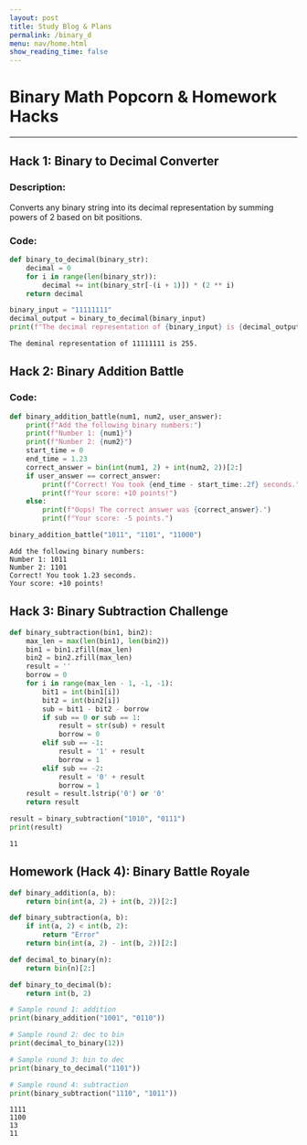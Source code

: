 ```yaml
---
layout: post
title: Study Blog & Plans
permalink: /binary_d
menu: nav/home.html
show_reading_time: false
---
```


# Binary Math Popcorn & Homework Hacks
---

## Hack 1: Binary to Decimal Converter

### Description:
Converts any binary string into its decimal representation by summing powers of 2 based on bit positions.

### Code:

```python
def binary_to_decimal(binary_str):
    decimal = 0
    for i in range(len(binary_str)):
        decimal += int(binary_str[-(i + 1)]) * (2 ** i)
    return decimal

binary_input = "11111111"
decimal_output = binary_to_decimal(binary_input)
print(f"The decimal representation of {binary_input} is {decimal_output}.")
```
```plaintext
The deminal representation of 11111111 is 255.
```

## Hack 2: Binary Addition Battle

### Code:

```python
def binary_addition_battle(num1, num2, user_answer):
    print(f"Add the following binary numbers:")
    print(f"Number 1: {num1}")
    print(f"Number 2: {num2}")
    start_time = 0
    end_time = 1.23
    correct_answer = bin(int(num1, 2) + int(num2, 2))[2:]
    if user_answer == correct_answer:
        print(f"Correct! You took {end_time - start_time:.2f} seconds.")
        print(f"Your score: +10 points!")
    else:
        print(f"Oops! The correct answer was {correct_answer}.")
        print(f"Your score: -5 points.")

binary_addition_battle("1011", "1101", "11000")
```
```plaintext
Add the following binary numbers:
Number 1: 1011
Number 2: 1101
Correct! You took 1.23 seconds.
Your score: +10 points!
```

## Hack 3: Binary Subtraction Challenge

```python
def binary_subtraction(bin1, bin2):
    max_len = max(len(bin1), len(bin2))
    bin1 = bin1.zfill(max_len)
    bin2 = bin2.zfill(max_len)
    result = ''
    borrow = 0
    for i in range(max_len - 1, -1, -1):
        bit1 = int(bin1[i])
        bit2 = int(bin2[i])
        sub = bit1 - bit2 - borrow
        if sub == 0 or sub == 1:
            result = str(sub) + result
            borrow = 0
        elif sub == -1:
            result = '1' + result
            borrow = 1
        elif sub == -2:
            result = '0' + result
            borrow = 1
    result = result.lstrip('0') or '0'
    return result

result = binary_subtraction("1010", "0111")
print(result)
```
```plaintext
11
```

## Homework (Hack 4): Binary Battle Royale

```python
def binary_addition(a, b):
    return bin(int(a, 2) + int(b, 2))[2:]

def binary_subtraction(a, b):
    if int(a, 2) < int(b, 2):
        return "Error"
    return bin(int(a, 2) - int(b, 2))[2:]

def decimal_to_binary(n):
    return bin(n)[2:]

def binary_to_decimal(b):
    return int(b, 2)

# Sample round 1: addition
print(binary_addition("1001", "0110"))

# Sample round 2: dec to bin
print(decimal_to_binary(12))

# Sample round 3: bin to dec
print(binary_to_decimal("1101"))

# Sample round 4: subtraction
print(binary_subtraction("1110", "1011"))
```
```plaintext
1111
1100
13
11
```


